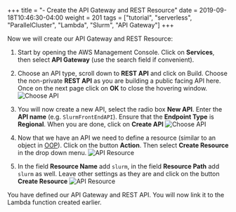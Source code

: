 +++
title = "- Create the API Gateway and REST Resource"
date = 2019-09-18T10:46:30-04:00
weight = 201
tags = ["tutorial", "serverless", "ParallelCluster", "Lambda", "Slurm", "API Gateway"]
+++

Now we will create our API Gateway and REST Resource:

1. Start by opening the AWS Management Console. Click on  **Services**, then select **API Gateway** (use the search field if convenient).

2. Choose an API type, scroll down to **REST API** and click on Build. Choose the non-private **REST API** as you are building a public facing API here. Once on the next page click on **OK** to close the hovering window.
![Choose API](/images/serverless/api-gateway-1.png)
3. You will now create a new API, select the radio box **New API**. Enter the **API name** (e.g. `SlurmFrontEndAPI`). Ensure that the **Endpoint Type** is **Regional**. When you are done, click on **Create API**
![Choose API](/images/serverless/api-gateway-2.png)
4. Now that we have an API we need to define a resource (similar to an object in [OOP](https://en.wikipedia.org/wiki/Object-oriented_programming)). Click on the button **Action**. Then select **Create Resource** in the drop down menu.
![API Resource](/images/serverless/api-gateway-3.png)
5. In the field **Resource Name** add `slurm`, in the field **Resource Path** add `slurm` as well. Leave other settings as they are and click on the button **Create Resource**
![API Resource](/images/serverless/api-gateway-4.png)

You have defined our API Gateway and REST API. You will now link it to the Lambda function created earlier.
